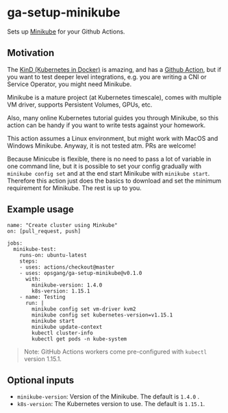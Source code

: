 # ga-setup-minikube

Sets up [Minikube](https://minikube.sigs.k8s.io) for your Github Actions.

## Motivation

The [KinD (Kubernetes in Docker)](https://kind.sigs.k8s.io/) is amazing, and has a [Github Action](https://github.com/engineerd/setup-kind),
but if you want to test deeper level integrations, e.g. you are writing a CNI or
Service Operator, you might need Minikube.

Minikube is a mature project (at Kubernetes timescale), comes with multiple VM driver, supports
Persistent Volumes, GPUs, etc.

Also, many online Kubernetes tutorial guides you through Minikube, so this action can be
handy if you want to write tests against your homework.

This action assumes a Linux environment, but might work with MacOS and Windows Minikube.
Anyway, it is not tested atm. PRs are welcome!

Because Minicube is flexible, there is no need to pass a lot of variable in one command line,
but it is possible to set your config gradually with `minikube config set` and at the end
start Minikube with `minikube start`. Therefore this action just does the basics to download
and set the minimum requirement for Minikube. The rest is up to you.

## Example usage

```
name: "Create cluster using Minkube"
on: [pull_request, push]

jobs:
  minikube-test:
    runs-on: ubuntu-latest
    steps:
    - uses: actions/checkout@master
    - uses: opsgang/ga-setup-minikube@v0.1.0
      with:
        minikube-version: 1.4.0
        k8s-version: 1.15.1
    - name: Testing
      run: |
        minikube config set vm-driver kvm2
        minikube config set kubernetes-version=v1.15.1
        minikube start
        minikube update-context
        kubectl cluster-info
        kubectl get pods -n kube-system
```

> Note: GitHub Actions workers come pre-configured with `kubectl` version 1.15.1.

## Optional inputs

* `minikube-version`: Version of the Minikube. The default is `1.4.0` .
* `k8s-version`: The Kubernetes version to use. The default is `1.15.1`. 
